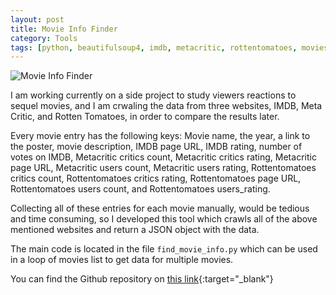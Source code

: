 ```yaml
---
layout: post
title: Movie Info Finder
category: Tools
tags: [python, beautifulsoup4, imdb, metacritic, rottentomatoes, movies, movies-api, movie-reviews]
---
```


![Movie Info Finder]({{site.images_url}}2019/01/movie-info-tool-1.jpg)

I am working currently on a side project to study viewers reactions to sequel movies, and I am crwaling the data from three websites, IMDB, Meta Critic, and Rotten Tomatoes, in order to compare the results later.

Every movie entry has the following keys: Movie name, the year, a link to the poster, movie description, IMDB page URL, IMDB rating, number of votes on IMDB, Metacritic critics count, Metacritic critics rating, Metacritic page URL, Metacritic users count, Metacritic users rating, Rottentomatoes critics count, Rottentomatoes critics rating, Rottentomatoes page URL, Rottentomatoes users count, and Rottentomatoes users_rating.

Collecting all of these entries for each movie manually, would be tedious and time consuming, so I developed this tool which crawls all of the above mentioned websites and return a JSON object with the data.

The main code is located in the file `find_movie_info.py` which can be used in a loop of movies list to get data for multiple movies. 

You can find the Github repository on [this link](https://github.com/housamz/Find-Movie-Info){:target="_blank"}
